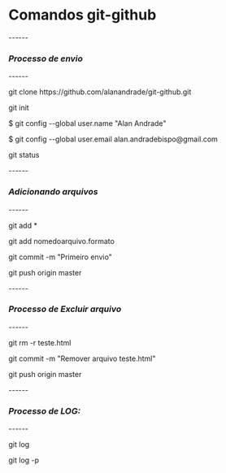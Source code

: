 # Comandos git-github


*------ <h3>Processo de envio</h3> ------*

<p>git clone https://github.com/alanandrade/git-github.git</p>
<p>git init</p>
<p>$ git config --global user.name "Alan Andrade"</p>
<p>$ git config --global user.email alan.andradebispo@gmail.com</p>
<p>git status</p>

*------ <h3>Adicionando arquivos</h3> ------*

<p>git add *
<p>git add nomedoarquivo.formato</p> <!-- Para enviar somente um arquivo -->
<p>git commit -m "Primeiro envio"</p>
<p>git push origin master</p>
		

*------ <h3>Processo de Excluir arquivo</h3> ------*

<p>git rm -r teste.html</p>
<p>git commit -m "Remover arquivo teste.html"</p>
<p>git push origin master</p>
		

*------ <h3>Processo de LOG:</h3> ------*

<p>git log</p>
<p>git log -p</li></p> <!--Traz o log + as alteracoes em cada commit-->
		